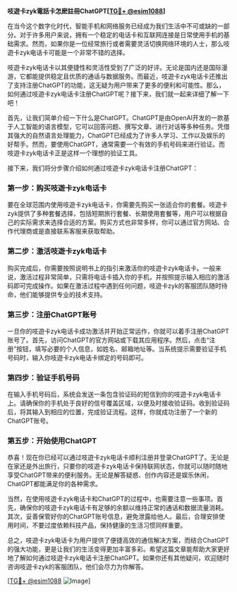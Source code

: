 **吱遊卡zyk電話卡怎麽註冊ChatGPT[[TG💪+ @esim1088](https://t.me/s/esim1088)]**

在当今这个数字化时代，智能手机和网络服务已经成为我们生活中不可或缺的一部分。对于许多用户来说，拥有一个稳定的电话卡和互联网连接是日常使用手机的基础需求。然而，如果你是一位经常旅行或者需要灵活切换网络环境的人士，那么吱遊卡zyk电话卡可能是一个非常不错的选择。

吱遊卡zyk电话卡以其便捷性和灵活性受到了广泛的好评。无论是国内还是国际漫游，它都能提供稳定且优质的通话与数据服务。而最近，吱遊卡zyk电话卡还推出了支持注册ChatGPT的功能，这无疑为用户带来了更多的便利和可能性。那么，如何通过吱遊卡zyk电话卡注册ChatGPT呢？接下来，我们就一起来详细了解一下吧！

首先，让我们简单介绍一下什么是ChatGPT。ChatGPT是由OpenAI开发的一款基于人工智能的语言模型，它可以回答问题、撰写文章、进行对话等多种任务。凭借其强大的自然语言处理能力，ChatGPT已经成为了许多人学习、工作以及娱乐的好帮手。然而，要使用ChatGPT，通常需要一个有效的手机号码来进行验证。而吱遊卡zyk电话卡正是这样一个理想的验证工具。

接下来，我们将分步骤介绍如何通过吱遊卡zyk电话卡注册ChatGPT：

### 第一步：购买吱遊卡zyk电话卡

要在全球范围内使用吱遊卡zyk电话卡，你需要先购买一张适合你的套餐。吱遊卡zyk提供了多种套餐选择，包括短期旅行套餐、长期使用套餐等，用户可以根据自己的实际需求来选择合适的方案。购买方式也非常多样，你可以通过官方网站、合作代理商或是直接联系客服来获取帮助。

### 第二步：激活吱遊卡zyk电话卡

购买完成后，你需要按照说明书上的指引来激活你的吱遊卡zyk电话卡。一般来说，激活过程非常简单，只需将电话卡插入你的手机，并按照提示输入相应的激活码即可完成操作。如果在激活过程中遇到任何问题，吱遊卡zyk的客服团队随时待命，他们能够提供专业的技术支持。

### 第三步：注册ChatGPT账号

一旦你的吱遊卡zyk电话卡成功激活并开始正常运作，你就可以着手注册ChatGPT账号了。首先，访问ChatGPT的官方网站或下载其应用程序。然后，点击“注册”按钮，填写必要的个人信息，如姓名、邮箱地址等。当系统提示需要验证手机号码时，输入你吱遊卡zyk电话卡绑定的号码即可。

### 第四步：验证手机号码

在输入手机号码后，系统会发送一条包含验证码的短信到你的吱遊卡zyk电话卡上。请确保你的手机处于良好的信号覆盖区域，以便及时接收验证码。收到验证码后，将其输入到相应的位置，完成验证流程。这样，你就成功注册了一个新的ChatGPT账号。

### 第五步：开始使用ChatGPT

恭喜！现在你已经可以通过吱遊卡zyk电话卡顺利注册并登录ChatGPT了。无论是在家还是外出旅行，只要你的吱遊卡zyk电话卡保持联网状态，你就可以随时随地享受ChatGPT带来的便利服务。无论是解答疑惑、创作内容还是娱乐休闲，ChatGPT都能满足你的各种需求。

当然，在使用吱遊卡zyk电话卡和ChatGPT的过程中，也需要注意一些事项。首先，确保你的吱遊卡zyk电话卡有足够的余额以维持正常的通话和数据流量消耗。其次，妥善保管好你的ChatGPT账号信息，避免泄露给他人。最后，合理安排使用时间，不要过度依赖科技产品，保持健康的生活习惯同样重要。

总之，吱遊卡zyk电话卡为用户提供了便捷高效的通信解决方案，而结合ChatGPT的强大功能，更是让我们的生活变得更加丰富多彩。希望这篇文章能帮助大家更好地了解如何通过吱遊卡zyk电话卡注册ChatGPT。如果你还有其他疑问，欢迎随时咨询吱遊卡zyk的客服团队，他们会尽力为你解答。

[[TG💪+ @esim1088](https://t.me/s/esim1088) ![Image](https://i.postimg.cc/4NQfJmqS/Snipaste-2025-05-13-00-14-12.png)]